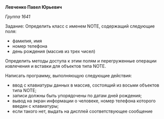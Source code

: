 **Левченко Павел Юрьевич** 
*<p>Группа 1641</p>*
<p>Задание: Определить класс с именем NОТЕ, содержащий следующие поля:</p>
<ul>
<li>фамилия, имя</li> 
<li>номер телефона</li> 
<li>день рождения (массив из трех чисел)</li>
</ul>
<p>Определить методы доступа к этим полям и перегруженные операции 
извлечения и вставки для объектов типа NОТЕ.</p>
<p>Написать программу, выполняющую следующие действия:</p>
<ul>
<li>ввод с клавиатуры данных в массив, состоящий из восьми объектов 
типа NОТЕ;</li>
<li>записи должны быть упорядочены по датам дней 
рождения;</li> 
<li>вывод на экран информации о человеке, номер телефона которого 
введен с клавиатуры; </li>
<li>если такого нет, выдать на дисплей соответствующее сообщение</li>
</ul>
